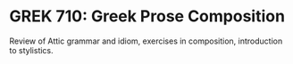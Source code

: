 # GREK 710: Greek Prose Composition

Review of Attic grammar and idiom, exercises in composition, introduction to stylistics.